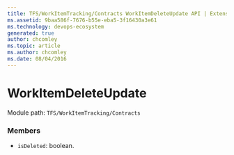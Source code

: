 ```yaml
---
title: TFS/WorkItemTracking/Contracts WorkItemDeleteUpdate API | Extensions for Azure DevOps Services
ms.assetid: 9baa586f-7676-b55e-eba5-3f16430a3e61
ms.technology: devops-ecosystem
generated: true
author: chcomley
ms.topic: article
ms.author: chcomley
ms.date: 08/04/2016
---
```


# WorkItemDeleteUpdate

Module path: `TFS/WorkItemTracking/Contracts`


### Members

* `isDeleted`: boolean. 

